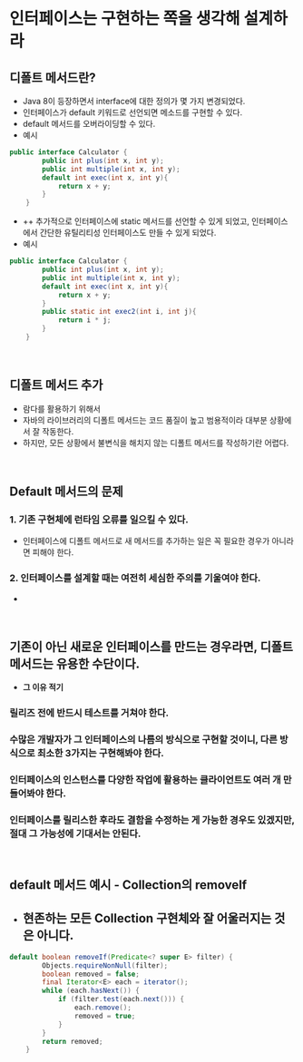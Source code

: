 # 인터페이스는 구현하는 쪽을 생각해 설계하라

## 디폴트 메서드란?
- Java 8이 등장하면서 interface에 대한 정의가 몇 가지 변경되었다.
- 인터페이스가 default 키워드로 선언되면 메소드를 구현할 수 있다.
- default 메서드를 오버라이딩할 수 있다. 
- 예시 
```java
public interface Calculator {
        public int plus(int x, int y);
        public int multiple(int x, int y);
        default int exec(int x, int y){    
            return x + y;
        }
    }
```
- ++ 추가적으로 인터페이스에 static 메서드를 선언할 수 있게 되었고, 인터페이스에서 간단한 유틸리티성 인터페이스도 만들 수 있게 되었다.
- 예시
```java
public interface Calculator {
        public int plus(int x, int y);
        public int multiple(int x, int y);
        default int exec(int x, int y){    
            return x + y;
        }
        public static int exec2(int i, int j){
            return i * j;
        }
    }
```


</br>

## 디폴트 메서드 추가  
  - 람다를 활용하기 위해서
  - 자바의 라이브러리의 디폴트 메서드는 코드 품질이 높고 범용적이라 대부분 상황에서 잘 작동한다. 
  - 하지만, 모든 상황에서 불변식을 해치지 않는 디폴트 메서드를 작성하기란 어렵다. 

</br>


## Default 메서드의 문제
### 1. 기존 구현체에 런타임 오류를 일으킬 수 있다. 
- 인터페이스에 디폴트 메서드로 새 메서드를 추가하는 일은 꼭 필요한 경우가 아니라면 피해야 한다. 

### 2. 인터페이스를 설계할 때는 여전히 세심한 주의를 기울여야 한다.
- 

</br>


## 기존이 아닌 새로운 인터페이스를 만드는 경우라면, 디폴트 메서드는 유용한 수단이다.
- **그 이유 적기** 

### 릴리즈 전에 반드시 테스트를 거쳐야 한다.

### 수많은 개발자가 그 인터페이스의 나름의 방식으로 구현할 것이니, 다른 방식으로 최소한 3가지는 구현해봐야 한다. 

### 인터페이스의 인스턴스를 다양한 작업에 활용하는 클라이언트도 여러 개 만들어봐야 한다. 

### 인터페이스를 릴리스한 후라도 결함을 수정하는 게 가능한 경우도 있겠지만, 절대 그 가능성에 기대서는 안된다.

</br>


## default 메서드 예시 - Collection의 removeIf
- 현존하는 모든 Collection 구현체와 잘 어울러지는 것은 아니다.
  - 
``` java
default boolean removeIf(Predicate<? super E> filter) {
        Objects.requireNonNull(filter);
        boolean removed = false;
        final Iterator<E> each = iterator();
        while (each.hasNext()) {
            if (filter.test(each.next())) {
                each.remove();
                removed = true;
            }
        }
        return removed;
    }
```

